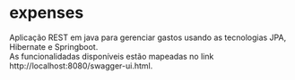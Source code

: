 # expenses

Aplicação REST em java para gerenciar gastos usando as tecnologias JPA, Hibernate e Springboot.<br>
As funcionalidadas disponíveis estão mapeadas no link http://localhost:8080/swagger-ui.html.<br>